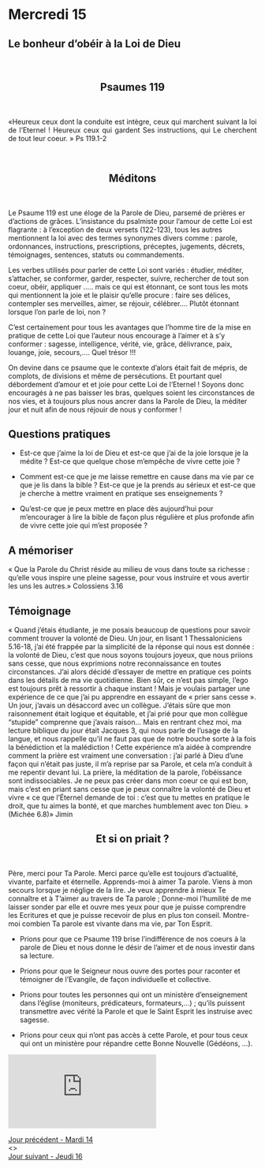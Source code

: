 # Mercredi 15
## Le bonheur d’obéir à la Loi de Dieu

<br/>
<center><h2>Psaumes 119</h2></center>
<br/>

<p align="justify">
«Heureux ceux dont la conduite est intègre,
ceux qui marchent suivant la loi de l’Eternel !
Heureux ceux qui gardent Ses instructions,
qui Le cherchent de tout leur coeur. »
Ps 119.1-2

</p>


<br/>
<center><h2>Méditons</h2></center>
<br/>
<p>
Le Psaume 119 est une éloge de la Parole de Dieu, parsemé de prières er d’actions de
grâces.
L’insistance du psalmiste pour l’amour de cette Loi est flagrante : à l’exception de deux
versets (122-123), tous les autres mentionnent la loi avec des termes synonymes divers
comme : parole, ordonnances, instructions, prescriptions, préceptes, jugements, décrets,
témoignages, sentences, statuts ou commandements.

Les verbes utilisés pour parler de cette Loi sont variés : étudier, méditer, s’attacher, se
conformer, garder, respecter, suivre, rechercher de tout son coeur, obéir, appliquer ….. mais
ce qui est étonnant, ce sont tous les mots qui mentionnent la joie et le plaisir qu’elle
procure : faire ses délices, contempler ses merveilles, aimer, se réjouir, célébrer…. Plutôt
étonnant lorsque l’on parle de loi, non ?

C’est certainement pour tous les avantages que l’homme tire de la mise en pratique de cette
Loi que l’auteur nous encourage à l’aimer et à s’y conformer : sagesse, intelligence, vérité,
vie, grâce, délivrance, paix, louange, joie, secours,…. Quel trésor !!!

On devine dans ce psaume que le contexte d’alors était fait de mépris, de complots, de
divisions et même de persécutions. Et pourtant quel débordement d’amour et et joie pour
cette Loi de l’Eternel !
Soyons donc encouragés à ne pas baisser les bras, quelques soient les circonstances de nos
vies, et à toujours plus nous ancrer dans la Parole de Dieu, la méditer jour et nuit afin de
nous réjouir de nous y conformer !
</p>

<h2>Questions pratiques</h2>

* Est-ce que j’aime la loi de Dieu et est-ce que j’ai de la joie lorsque je la médite ? Est-ce que
quelque chose m’empêche de vivre cette joie ?

* Comment est-ce que je me laisse remettre en cause dans ma vie par ce que je lis dans la
bible ? Est-ce que je la prends au sérieux et est-ce que je cherche à mettre vraiment en
pratique ses enseignements ?
* Qu’est-ce que je peux mettre en place dès aujourd’hui pour m’encourager à lire la bible de
façon plus régulière et plus profonde afin de vivre cette joie qui m’est proposée ?

<h2>A mémoriser</h2>
« Que la Parole du Christ réside au milieu de vous dans toute sa
richesse : qu’elle vous inspire une pleine sagesse, pour vous
instruire et vous avertir les uns les autres.»
Colossiens 3.16

<h2>Témoignage</h2>
« Quand j’étais étudiante, je me posais beaucoup de questions pour savoir comment
trouver la volonté de Dieu. Un jour, en lisant 1 Thessaloniciens 5.16-18, j’ai été frappée
par la simplicité de la réponse qui nous est donnée : la volonté de Dieu, c’est que nous
soyons toujours joyeux, que nous priions sans cesse, que nous exprimions notre
reconnaissance en toutes circonstances. J’ai alors décidé d’essayer de mettre en pratique
ces points dans les détails de ma vie quotidienne. Bien sûr, ce n’est pas simple, l’ego est
toujours prêt à ressortir à chaque instant ! Mais je voulais partager une expérience de ce
que j’ai pu apprendre en essayant de « prier sans cesse ». Un jour, j’avais un désaccord
avec un collègue. J’étais sûre que mon raisonnement était logique et équitable, et j’ai prié
pour que mon collègue “stupide” comprenne que j’avais raison... Mais en rentrant chez
moi, ma lecture biblique du jour était Jacques 3, qui nous parle de l’usage de la langue, et
nous rappelle qu’il ne faut pas que de notre bouche sorte à la fois la bénédiction et la
malédiction ! Cette expérience m’a aidée à comprendre comment la prière est vraiment
une conversation : j’ai parlé à Dieu d’une façon qui n’était pas juste, il m’a reprise par sa
Parole, et cela m’a conduit à me repentir devant lui. La prière, la méditation de la parole,
l’obéissance sont indissociables. Je ne peux pas créer dans mon coeur ce qui est bon, mais
c’est en priant sans cesse que je peux connaître la volonté de Dieu et vivre « ce que
l’Éternel demande de toi : c’est que tu mettes en pratique le droit, que tu aimes la bonté,
et que marches humblement avec ton Dieu. » (Michée 6.8)»
Jimin
<br/>
<center><h2>Et si on priait ?</h2></center>
<br/>

<p>
Père, merci pour Ta Parole. Merci parce qu’elle est toujours d’actualité, vivante,
parfaite et éternelle.
Apprends-moi à aimer Ta parole. Viens à mon secours lorsque je néglige de la lire.
Je veux apprendre à mieux Te connaître et à T’aimer au travers de Ta parole ; Donne-moi
l’humilité de me laisser sonder par elle et ouvre mes yeux pour que je puisse comprendre
les Ecritures et que je puisse recevoir de plus en plus ton conseil.
Montre-moi combien Ta parole est vivante dans ma vie, par Ton Esprit.
</p>

* Prions pour que ce Psaume 119 brise l’indifférence de nos coeurs à la parole de Dieu et
nous donne le désir de l’aimer et de nous investir dans sa lecture.

* Prions pour que le Seigneur nous ouvre des portes pour raconter et témoigner de
l’Evangile, de façon individuelle et collective.

* Prions pour toutes les personnes qui ont un ministère d’enseignement dans l’église
(moniteurs, prédicateurs, formateurs,…) ; qu’ils puissent transmettre avec vérité la
Parole et que le Saint Esprit les instruise avec sagesse.

* Prions pour ceux qui n’ont pas accès à cette Parole, et pour tous ceux qui ont un
ministère pour répandre cette Bonne Nouvelle (Gédéons, …).


<div class="container">
<iframe src="https://www.youtube.com/embed/oX0WcUo3ldE"
frameborder="0" allowfullscreen class="video"></iframe>
</div>

[Jour précédent - Mardi 14](mardi.md)<br/> <> <br/>
[Jour suivant - Jeudi 16](jeudi.md)
